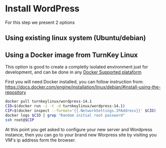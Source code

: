# Install WordPress
For this step we present 2 options
## Using existing linux system (Ubuntu/debian)
## Using a Docker image from TurnKey Linux
This option is good to create a completly isolated environment just for development, and can be done in any [Docker Supported plataform](https://docs.docker.com/engine/installation/#platform-support-matrix)

First you will need Docker installed, you can follow instruction from:
https://docs.docker.com/engine/installation/linux/debian/#install-using-the-repository

```bash
docker pull turnkeylinux/wordpress-14.1
CID=$(docker run -i -t -d turnkeylinux/wordpress-14.1)
CIP=$(docker inspect --format='{{.NetworkSettings.IPAddress}}' $CID)
docker logs $CID | grep "Random initial root password"
ssh root@$CIP
```

At this point you get asked to configure your new server and Wordpress instance, then you can go to your brand new Worpress site by visiting you VM's ip address form the browser.

